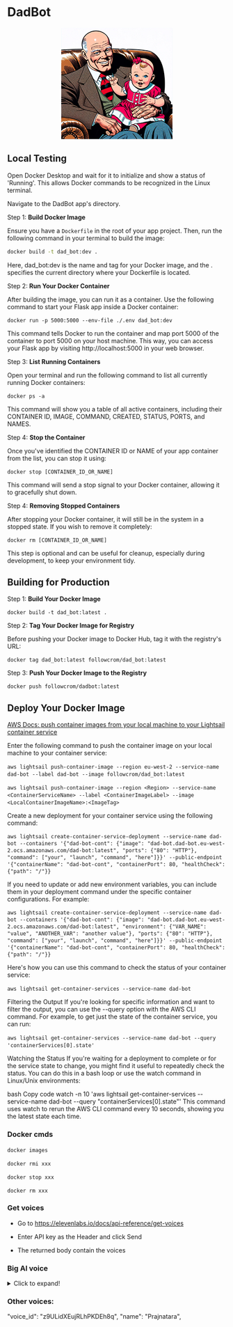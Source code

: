 # DadBot

<div align="center">
  <img src="static/dad-dare_256x256.jpg" alt="DadBot Image">
</div>


## Local Testing

Open Docker Desktop and wait for it to initialize and show a status of 'Running'. This allows Docker commands to be recognized in the Linux terminal.

Navigate to the DadBot app's directory.

Step 1: **Build Docker Image**

Ensure you have a `Dockerfile` in the root of your app project. Then, run the following command in your terminal to build the image:

   ```sh
   docker build -t dad_bot:dev .
   ```

Here, dad_bot:dev is the name and tag for your Docker image, and the . specifies the current directory where your Dockerfile is located.

Step 2: **Run Your Docker Container**

After building the image, you can run it as a container. Use the following command to start your Flask app inside a Docker container:

```
docker run -p 5000:5000 --env-file ./.env dad_bot:dev
```

This command tells Docker to run the container and map port 5000 of the container to port 5000 on your host machine. This way, you can access your Flask app by visiting http://localhost:5000 in your web browser.

Step 3: **List Running Containers**

Open your terminal and run the following command to list all currently running Docker containers:

```
docker ps -a
```
This command will show you a table of all active containers, including their CONTAINER ID, IMAGE, COMMAND, CREATED, STATUS, PORTS, and NAMES.

Step 4: **Stop the Container**

Once you've identified the CONTAINER ID or NAME of your app container from the list, you can stop it using:

```
docker stop [CONTAINER_ID_OR_NAME]
```

This command will send a stop signal to your Docker container, allowing it to gracefully shut down.

Step 4: **Removing Stopped Containers**

After stopping your Docker container, it will still be in the system in a stopped state. If you wish to remove it completely:

```
docker rm [CONTAINER_ID_OR_NAME]
```

This step is optional and can be useful for cleanup, especially during development, to keep your environment tidy.

## Building for Production

Step 1: **Build Your Docker Image**

```
docker build -t dad_bot:latest .
```

Step 2: **Tag Your Docker Image for Registry**

Before pushing your Docker image to Docker Hub, tag it with the registry's URL:

```
docker tag dad_bot:latest followcrom/dad_bot:latest
```

Step 3: **Push Your Docker Image to the Registry**

```
docker push followcrom/dadbot:latest
```


## Deploy Your Docker Image

[AWS Docs: push container images from your local machine to your Lightsail container service](https://docs.aws.amazon.com/en_us/lightsail/latest/userguide/amazon-lightsail-pushing-container-images.html)

Enter the following command to push the container image on your local machine to your container service:

`aws lightsail push-container-image --region eu-west-2 --service-name dad-bot --label dad-bot --image followcrom/dad_bot:latest`

`aws lightsail push-container-image --region <Region> --service-name <ContainerServiceName> --label <ContainerImageLabel> --image <LocalContainerImageName>:<ImageTag>`

Create a new deployment for your container service using the following command:

```
aws lightsail create-container-service-deployment --service-name dad-bot --containers '{"dad-bot-cont": {"image": "dad-bot.dad-bot.eu-west-2.ocs.amazonaws.com/dad-bot:latest", "ports": {"80": "HTTP"}, "command": ["your", "launch", "command", "here"]}}' --public-endpoint '{"containerName": "dad-bot-cont", "containerPort": 80, "healthCheck": {"path": "/"}}
```

If you need to update or add new environment variables, you can include them in your deployment command under the specific container configurations. For example:

```
aws lightsail create-container-service-deployment --service-name dad-bot --containers '{"dad-bot-cont": {"image": "dad-bot.dad-bot.eu-west-2.ocs.amazonaws.com/dad-bot:latest", "environment": {"VAR_NAME": "value", "ANOTHER_VAR": "another value"}, "ports": {"80": "HTTP"}, "command": ["your", "launch", "command", "here"]}}' --public-endpoint '{"containerName": "dad-bot-cont", "containerPort": 80, "healthCheck": {"path": "/"}}
```

Here's how you can use this command to check the status of your container service:

`aws lightsail get-container-services --service-name dad-bot`

Filtering the Output
If you're looking for specific information and want to filter the output, you can use the --query option with the AWS CLI command. For example, to get just the state of the container service, you can run:

`aws lightsail get-container-services --service-name dad-bot --query 'containerServices[0].state'`

Watching the Status
If you're waiting for a deployment to complete or for the service state to change, you might find it useful to repeatedly check the status. You can do this in a bash loop or use the watch command in Linux/Unix environments:

bash
Copy code
watch -n 10 'aws lightsail get-container-services --service-name dad-bot --query "containerServices[0].state"'
This command uses watch to rerun the AWS CLI command every 10 seconds, showing you the latest state each time.





### Docker cmds

`docker images`

`docker rmi xxx`

`docker stop xxx`

`docker rm xxx`


### Get voices

- Go to https://elevenlabs.io/docs/api-reference/get-voices

- Enter API key as the Header and click Send

- The returned body contain the voices


### Big Al voice

<details>
  <summary>Click to expand!</summary>

 {
      "voice_id": "NsManPzvLKKRvmmOUBOo",
      "name": "BigAl",
      "samples": [
        {
          "sample_id": "MqrVIspxOUECXVFqYWxM",
          "file_name": "Dad-voice_IVC-clip4.mp3",
          "mime_type": "audio/mpeg",
          "size_bytes": 1590044,
          "hash": "cf7e764205b0efd368198c1594f5e422"
        },
        {
          "sample_id": "Rtv01mQDsSrhKfsIOBrz",
          "file_name": "Dad-voice_IVC-clip.mp3",
          "mime_type": "audio/mpeg",
          "size_bytes": 6185732,
          "hash": "186cceb2ba60adb0ced152bd30b59ed1"
        },
        {
          "sample_id": "ecbNj3FiaWCkwCAV8f1C",
          "file_name": "Dad-voice_IVC-clip2.mp3",
          "mime_type": "audio/mpeg",
          "size_bytes": 2128748,
          "hash": "d128a4581860e8af3072ca5f08b8afc5"
        },
        {
          "sample_id": "g5mtd6KXs17gcOFbLBND",
          "file_name": "Dad-voice_IVC-clip3.mp3",
          "mime_type": "audio/mpeg",
          "size_bytes": 1200632,
          "hash": "600ce9e7aa6239aa3a0936cdc487e12d"
        }
      ],
      "category": "cloned",
      "fine_tuning": {
        "is_allowed_to_fine_tune": false,
        "finetuning_state": "not_started",
        "verification_failures": [],
        "verification_attempts_count": 0,
        "manual_verification_requested": false,
        "language": null,
        "finetuning_progress": {},
        "message": null,
        "dataset_duration_seconds": null,
        "verification_attempts": null,
        "slice_ids": null,
        "manual_verification": null
      },
      "labels": {
        "accent": "British"
      },
      "description": "An older male British voice, cheerful and avuncular.",
      "preview_url": "https://storage.googleapis.com/eleven-public-prod/RHNfC3IAUsbDNnLzSzNz3skaMJk1/voices/NsManPzvLKKRvmmOUBOo/da9c1606-20e5-4706-bf3b-4e7ccf3409a0.mp3",
      "available_for_tiers": [],
      "settings": null,
      "sharing": null,
      "high_quality_base_model_ids": [],
      "safety_control": null,
      "voice_verification": {
        "requires_verification": false,
        "is_verified": false,
        "verification_failures": [],
        "verification_attempts_count": 0,
        "language": null,
        "verification_attempts": null
      }
    },

</details>

 ### Other voices:
"voice_id": "z9ULidXEujRLhPKDEh8q",
    "name": "Prajnatara",